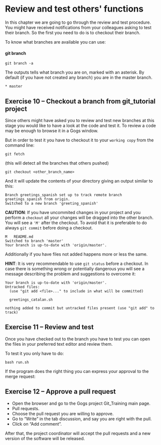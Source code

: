 # Review and test others' functions

In this chapter we are going to go through the review and test procedure. You might have received notifications from your colleagues asking to test their branch. So the first you need to do is to checkout their branch.

To know what branches are available you can use:

#### git branch

```
git branch -a
```

The outputs tells what branch you are on, marked with an asterisk. By default (if you have not created any branch) you are in the master branch.

```
* master
```

## Exercise 10 – Checkout a branch from git_tutorial project

Since others might have asked you to review and test new branches at this stage you would like to have a look at the code and test it. To review a code may be enough to browse it in a Gogs window.

But in order to test it you have to checkout it to your `working copy` from the command line:

```
git fetch
```

(this will detect all the branches that others pushed)

```
git checkout <other_branch_name>
```

And it will update the contents of your directory giving an output similar to this:

```
Branch greetings_spanish set up to track remote branch greetings_spanish from origin.
Switched to a new branch 'greeting_spanish'
```

**CAUTION**: If you have uncommited changes in your project and you perform a `checkout` all your changes will be dragged into the other branch. You will see a `'M'` after the checkout. To avoid that it is preferable to do always `git commit` before doing a checkout.

```
M	README.md
Switched to branch 'master'
Your branch is up-to-date with 'origin/master'.
```

Additionally if you have files not added happens more or less the same.

**HINT**: It is very recommendable to use `git status` before a checkout. In case there is something wrong or potentially dangerous you will see a message describing the problem and suggestions to overcome it:

```
Your branch is up-to-date with 'origin/master'.
Untracked files:
  (use "git add <file>..." to include in what will be committed)

  greetings_catalan.sh

nothing added to commit but untracked files present (use "git add" to track)
```

## Exercise 11 – Review and test

Once you have checked out to the branch you have to test you can open the files in your preferred text editor and review them.

To test it you only have to do:

```
bash run.sh
```

If the program does the right thing you can express your approval to the merge request:

## Exercise 12 – Approve a pull request

* Open the browser and go to the Gogs project Git_Training main page.
* Pull requests.
* Choose the pull request you are willing to approve.
* Go to “Write” in the tab discussion, and say you are right with the pull.
* Click on “Add comment”.

After that, the project coordinator will accept the pull requests and a new version of the software will be released.
